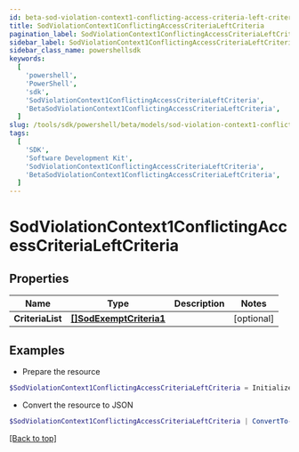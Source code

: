 ```yaml
---
id: beta-sod-violation-context1-conflicting-access-criteria-left-criteria
title: SodViolationContext1ConflictingAccessCriteriaLeftCriteria
pagination_label: SodViolationContext1ConflictingAccessCriteriaLeftCriteria
sidebar_label: SodViolationContext1ConflictingAccessCriteriaLeftCriteria
sidebar_class_name: powershellsdk
keywords:
  [
    'powershell',
    'PowerShell',
    'sdk',
    'SodViolationContext1ConflictingAccessCriteriaLeftCriteria',
    'BetaSodViolationContext1ConflictingAccessCriteriaLeftCriteria',
  ]
slug: /tools/sdk/powershell/beta/models/sod-violation-context1-conflicting-access-criteria-left-criteria
tags:
  [
    'SDK',
    'Software Development Kit',
    'SodViolationContext1ConflictingAccessCriteriaLeftCriteria',
    'BetaSodViolationContext1ConflictingAccessCriteriaLeftCriteria',
  ]
---
```


# SodViolationContext1ConflictingAccessCriteriaLeftCriteria

## Properties

| Name | Type | Description | Notes |
| --- | --- | --- | --- |
| **CriteriaList** | [**[]SodExemptCriteria1**](sod-exempt-criteria1) |  | [optional] |

## Examples

- Prepare the resource

```powershell
$SodViolationContext1ConflictingAccessCriteriaLeftCriteria = Initialize-BetaSodViolationContext1ConflictingAccessCriteriaLeftCriteria  -CriteriaList null
```

- Convert the resource to JSON

```powershell
$SodViolationContext1ConflictingAccessCriteriaLeftCriteria | ConvertTo-JSON
```

[[Back to top]](#)
